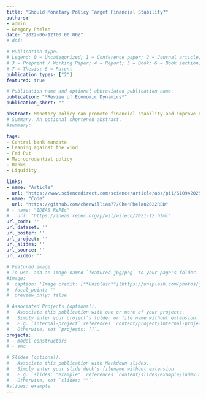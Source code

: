 ```yaml
---
title: "Should Monetary Policy Target Financial Stability?"
authors:
- admin
- Gregory Phelan
date: "2022-06-12T00:00:00Z"
# doi:

# Publication type.
# Legend: 0 = Uncategorized; 1 = Conference paper; 2 = Journal article;
# 3 = Preprint / Working Paper; 4 = Report; 5 = Book; 6 = Book section;
# 7 = Thesis; 8 = Patent
publication_types: ["2"]
featured: true

# Publication name and optional abbreviated publication name.
publication: "*Review of Economic Dynamics*"
publication_short: ""

abstract: Monetary policy can promote financial stability and improve household welfare. We consider a macro model with a financial sector in which banks do not actively issue equity, output and growth depend on the aggregate level of bank equity, and equilibrium is inefficient. Monetary policy rules responding to the financial sector are ex-ante stabilizing because their effects on risk premia decrease the likelihood of crises and boost leverage during downturns. Stability gains from monetary policy increase welfare whenever macroprudential policy is poorly targeted. If macroprudential policy is sufficiently well-targeted to promote financial stability, then monetary policy should not target financial stability.
# Summary. An optional shortened abstract.
#summary:

tags:
- Central bank mandate
- Leaning against the wind
- Fed Put
- Macroprudential policy
- Banks
- Liquidity

links:
- name: "Article"
  url: "https://www.sciencedirect.com/science/article/abs/pii/S1094202522000436"
- name: "Code"
  url: "https://github.com/chenwilliam77/ChenPhelan2022RED"
# - name: "IDEAS RePEc"
#   url: "https://ideas.repec.org/p/wil/wileco/2021-12.html"
url_code: ''
url_dataset: ''
url_poster: ''
url_project: ''
url_slides: ''
url_source: ''
url_video: ''

# Featured image
# To use, add an image named `featured.jpg/png` to your page's folder.
#image:
#  caption: 'Image credit: [**Unsplash**](https://unsplash.com/photos/jdD8gXaTZsc)'
#  focal_point: ""
#  preview_only: false

# Associated Projects (optional).
#   Associate this publication with one or more of your projects.
#   Simply enter your project's folder or file name without extension.
#   E.g. `internal-project` references `content/project/internal-project/index.md`.
#   Otherwise, set `projects: []`.
projects:
# - model-constructors
# - smc

# Slides (optional).
#   Associate this publication with Markdown slides.
#   Simply enter your slide deck's filename without extension.
#   E.g. `slides: "example"` references `content/slides/example/index.md`.
#   Otherwise, set `slides: ""`.
#slides: example
---
```

